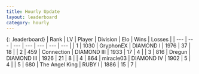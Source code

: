 ```yaml
---
title: Hourly Update
layout: leaderboard
category: hourly
---
```


{: .leaderboard}
| Rank | LV | Player | Division | Elo | Wins | Losses |
| --- | --- | --- | --- | --- | --- | --- |
| <span data-change="0">1</span> | 1030 | <span title="ID: 315148">GryphonEX</span> | DIAMOND I | <span data-change="3">1976</span> | <span data-change="2">37</span> | <span data-change="1">18</span> |
| <span data-change="0">2</span> | 459 | <span title="ID: 539711">Connection</span> | DIAMOND III | <span data-change="0">1933</span> | <span data-change="0">17</span> | <span data-change="0">4</span> |
| <span data-change="0">3</span> | 816 | <span title="ID: 337810">Dregun</span> | DIAMOND III | <span data-change="0">1926</span> | <span data-change="0">21</span> | <span data-change="0">8</span> |
| <span data-change="2">4</span> | 864 | <span title="ID: 416373">miracle03</span> | DIAMOND IV | <span data-change="27">1902</span> | <span data-change="3">5</span> | <span data-change="1">4</span> |
| <span data-change="9">5</span> | 680 | <span title="ID: 547162">The Angel King</span> | RUBY I | <span data-change="36">1886</span> | <span data-change="3">15</span> | <span data-change="0">7</span> |